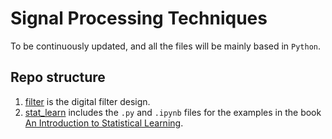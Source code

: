 # Signal Processing Techniques
To be continuously updated, and all the files will be mainly based in `Python`.

## Repo structure
1. [filter](filter) is the digital filter design.
1. [stat_learn](stat_learn) includes the `.py` and `.ipynb` files for the examples in the book [An Introduction to Statistical Learning](https://www.statlearning.com/).